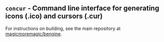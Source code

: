## `concur` - Command line interface for generating icons (.ico) and cursors (.cur)
For instructions on building, see the main repository at
[magicmoremagic/bengine](https://github.com/magicmoremagic/bengine).

